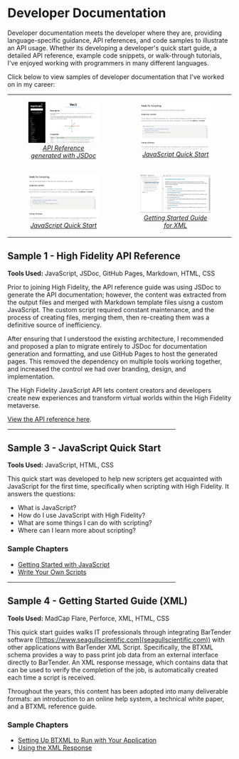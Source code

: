 # Developer Documentation

Developer documentation meets the developer where they are, providing language-specific guidance, API references, and code samples to illustrate an API usage. Whether its developing a developer's quick start guide, a detailed API reference, example code snippets, or walk-through tutorials, I've enjoyed working with programmers in many different languages.

Click below to view samples of developer documentation that I've worked on in my career:

<table style="float:auto; border:none;">
  <tr>
    <td>
      <figure>
        <a href="#sample-1---high-fidelity-online-docs"><img src="api-ref.png" width="250px" />
          <figcaption style="font-style:italic; text-align:center;">API Reference generated with JSDoc</figcaption></a>
      </figure>
      </td>
    <td>
      <figure>
        <a href="#sample-3---javascript-quick-start"><img src="quick-start.png" width="250px" />
        <figcaption style="font-style:italic; text-align:center;">JavaScript Quick Start</figcaption></a>
      </figure>
    </td>
  </tr>
  <tr>
    <td>
      <figure>
        <a href="#sample-3---javascript-quick-start"><img src="quick-start.png" width="250px" />
        <figcaption style="font-style:italic; text-align:center;">JavaScript Quick Start</figcaption></a>
      </figure>
      </td>
    <td>
      <figure>
        <a href="#sample-4---getting-started-guide-xml"><img src="xml-script.png" width="250px" />
        <figcaption style="font-style:italic; text-align:center;">Getting Started Guide for XML</figcaption></a>
      </figure>
    </td>
  </tr>
</table>

## Sample 1 - High Fidelity API Reference 

**Tools Used:** JavaScript, JSDoc, GitHub Pages, Markdown, HTML, CSS

Prior to joining High Fidelity, the API reference guide was using JSDoc to generate the API documentation; however, the content was extracted from the output files and merged with Markdown template files uisng a custom JavaScript. The custom script required constant maintenance, and the process of creating files, merging them, then re-creating them was a definitive source of inefficiency. 

After ensuring that I understood the existing architecture, I recommended and proposed a plan to migrate entirely to JSDoc for documentation generation and formatting, and use GitHub Pages to host the generated pages. This removed the dependency on multiple tools working together, and increased the control we had over branding, design, and implementation. 

The High Fidelity JavaScript API lets content creators and developers create new experiences and transform virtual worlds within the High Fidelity metaverse. 

[View the API reference here](api/index.html). 

<hr style="float:auto; width:75%;" />

## Sample 3 - JavaScript Quick Start

**Tools Used:** JavaScript, HTML, CSS

This quick start was developed to help new scripters get acquainted with JavaScript for the first time, specifically when scripting with High Fidelity. It answers the questions: 

* What is JavaScript?
* How do I use JavaScript with High Fidelity?
* What are some things I can do with scripting?
* Where can I learn more about scripting?

### Sample Chapters

* [Getting Started with JavaScript](scripting.html)
* [Write Your Own Scripts](write-scripts.html)

<hr style="float:auto; width:75%;" />

## Sample 4 - Getting Started Guide (XML)

**Tools Used:** MadCap Flare, Perforce, XML, HTML, CSS

This quick start guides walks IT professionals through integrating BarTender software ([https://www.seagullscientific.com](seagullscientific.com)) with other applications with BarTender XML Script. Specifically, the BTXML schema provides a way to pass print job data from an external interface directly to BarTender. An XML response message, which contains data that can be used to verify the completion of the job, is automatically created each time a script is received.

Throughout the years, this content has been adopted into many deliverable formats: an introduction to an online help system, a technical white paper, and a BTXML reference guide. 

### Sample Chapters

* [Setting Up BTXML to Run with Your Application](get-started.html)
* [Using the XML Response](response.html)
